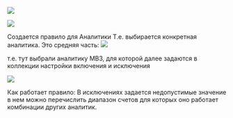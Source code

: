 
![](eXpress_nH7hqLDCrS.png)

![](eXpress_nH7hqLDCrS%201.png)

Создается правило для Аналитики Т.е. выбирается конкретная аналитика. Это средняя часть:
![](eXpress_YESHsSjchP.png)

т.е. тут выбрали аналитику МВЗ, для которой далее задаются в коллекции настройки включения и исключения

![](eXpress_rdU0hNvp0r.png)

Как работает правило:
В исключениях задается недопустимые значение в нем можно перечислить диапазон счетов для которых оно работает комбинации других аналитик.
